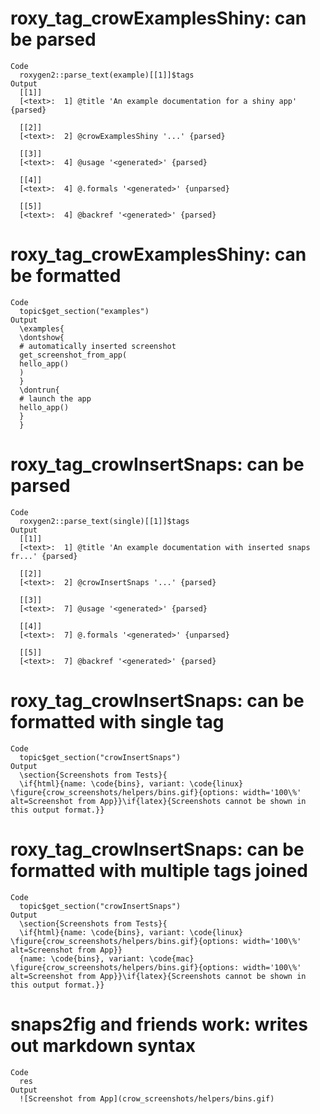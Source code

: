 # roxy_tag_crowExamplesShiny: can be parsed

    Code
      roxygen2::parse_text(example)[[1]]$tags
    Output
      [[1]]
      [<text>:  1] @title 'An example documentation for a shiny app' {parsed}
      
      [[2]]
      [<text>:  2] @crowExamplesShiny '...' {parsed}
      
      [[3]]
      [<text>:  4] @usage '<generated>' {parsed}
      
      [[4]]
      [<text>:  4] @.formals '<generated>' {unparsed}
      
      [[5]]
      [<text>:  4] @backref '<generated>' {parsed}
      

# roxy_tag_crowExamplesShiny: can be formatted

    Code
      topic$get_section("examples")
    Output
      \examples{
      \dontshow{
      # automatically inserted screenshot
      get_screenshot_from_app(
      hello_app()
      )
      }
      \dontrun{
      # launch the app
      hello_app()
      }
      } 

# roxy_tag_crowInsertSnaps: can be parsed

    Code
      roxygen2::parse_text(single)[[1]]$tags
    Output
      [[1]]
      [<text>:  1] @title 'An example documentation with inserted snaps fr...' {parsed}
      
      [[2]]
      [<text>:  2] @crowInsertSnaps '...' {parsed}
      
      [[3]]
      [<text>:  7] @usage '<generated>' {parsed}
      
      [[4]]
      [<text>:  7] @.formals '<generated>' {unparsed}
      
      [[5]]
      [<text>:  7] @backref '<generated>' {parsed}
      

# roxy_tag_crowInsertSnaps: can be formatted with single tag

    Code
      topic$get_section("crowInsertSnaps")
    Output
      \section{Screenshots from Tests}{
      \if{html}{name: \code{bins}, variant: \code{linux} \figure{crow_screenshots/helpers/bins.gif}{options: width='100\%' alt=Screenshot from App}}\if{latex}{Screenshots cannot be shown in this output format.}}
       

# roxy_tag_crowInsertSnaps: can be formatted with multiple tags joined

    Code
      topic$get_section("crowInsertSnaps")
    Output
      \section{Screenshots from Tests}{
      \if{html}{name: \code{bins}, variant: \code{linux} \figure{crow_screenshots/helpers/bins.gif}{options: width='100\%' alt=Screenshot from App}}
      {name: \code{bins}, variant: \code{mac} \figure{crow_screenshots/helpers/bins.gif}{options: width='100\%' alt=Screenshot from App}}\if{latex}{Screenshots cannot be shown in this output format.}}
       

# snaps2fig and friends work: writes out markdown syntax

    Code
      res
    Output
      ![Screenshot from App](crow_screenshots/helpers/bins.gif)

